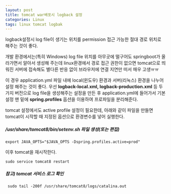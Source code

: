```yaml
---
layout: post
title: tomcat war배포시 logback 설정
categories: Linux
tags: linux tomcat logbak
---
```


logback설정시 log file이 생기는 위치를 permission 접근 가능한 절대 경로 위치로 해주는 것이 좋다.

개발 환경에서는(특히 Windows) log file 위치를 아무곳에 떨구어도 springboot가 올라가면서 알아서 생성해 주는데 linux환경에서 경로 접근 권한이 없으면 tomcat으로 띄워진 서버에 접속해도 별다른 반응 없이 브라우저에 연결 지연만 떠서 매우 고생ㅠㅠ

이 경우 application.yml 파일 내에 local(윈도우) 환경과 서버(리눅스) 환경을 나누어 설정 해주는 것이 좋다. 우선 **logback-local.xml, logback-production.xml** 등 두 가지 버전으로 log file을 생성해주는 설정을 만든 후 application.yml에 들어가서 기본 설정 맨 밑에 **spring.profiles** 옵션을 이용하여 프로파일을 분리해준다.

tomcat 설정에서도 active profile 설정이 필요한데, 아래와 같이 파일을 만들면 tomcat이 시작할 때 지정된 옵션으로 환경변수를 넣어 실행한다.


##### /usr/share/tomcat8/bin/setenv.sh 파일 생성(또는 편집)

    export JAVA_OPTS="$JAVA_OPTS -Dspring.profiles.active=prod"


이후 tomcat을 재시작한다.

    sudo service tomcat8 restart


##### 참고) tomcat 서비스 로그 확인

     sudo tail -200f /usr/share/tomcat8/logs/catalina.out
